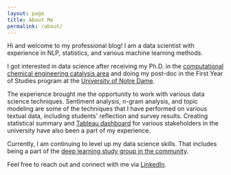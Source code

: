 ```yaml
---
layout: page
title: About Me
permalink: /about/
---
```


Hi and welcome to my professional blog! I am a data scientist with experience in NLP, statistics, and various machine learning methods. 

I got interested in data science after receiving my Ph.D. in the [computational chemical engineering catalysis area](https://scholar.google.com/citations?user=PyTERHUAAAAJ&hl=en) and doing my post-doc in the First Year of Studies program at the [University of Notre Dame](www.nd.edu). 

The experience brought me the opportunity to work with various data science techniques. Sentiment analysis, n-gram analysis, and topic modeling are some of the techniques that I have performed on various textual data, including students' reflection and survey results. Creating statistical summary and [Tableau dashboard](https://www.tableau.com/) for various stakeholders in the university have also been a part of my experience. 

Currently, I am continuing to level up my data science skills. That includes being a part of the [deep learning study group in the community](https://www.meetup.com/Twin-Cities-Deep-Learning-Study-Group/events/). 

Feel free to reach out and connect with me via [LinkedIn](https://www.linkedin.com/in/atunanggara/).

<!--This website is powered by **[fastpages](https://github.com/fastai/fastpages)** [^1].


[^1]:a blogging platform that natively supports Jupyter notebooks in addition to other formats.-->
